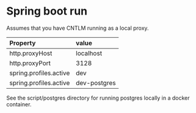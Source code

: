# Spring boot run

Assumes that you have CNTLM running as a local proxy.

| Property               | value        |
| :--------------------- | :----------- |
| http.proxyHost         | localhost    |
| http.proxyPort         | 3128         |
| spring.profiles.active | dev          |
| spring.profiles.active | dev-postgres |

See the script/postgres directory for running postgres locally in a
docker container.
